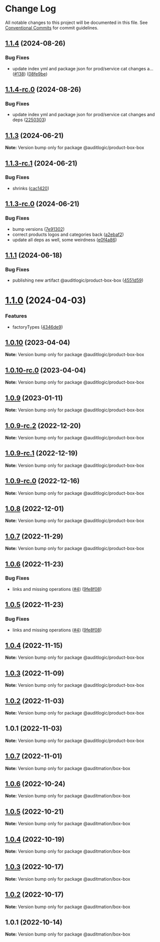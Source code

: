 # Change Log

All notable changes to this project will be documented in this file.
See [Conventional Commits](https://conventionalcommits.org) for commit guidelines.

## [1.1.4](https://github.com/auditlogic/product/compare/@auditlogic/product-box-box@1.1.3...@auditlogic/product-box-box@1.1.4) (2024-08-26)


### Bug Fixes

* update index yml and package json for prod/service cat changes a… ([#138](https://github.com/auditlogic/product/issues/138)) ([08fe9be](https://github.com/auditlogic/product/commit/08fe9beb1c8457462a19bc69caa02e6212d97e1a))





## [1.1.4-rc.0](https://github.com/auditlogic/product/compare/@auditlogic/product-box-box@1.1.3...@auditlogic/product-box-box@1.1.4-rc.0) (2024-08-26)


### Bug Fixes

* update index yml and package json for prod/service cat changes and deps ([2250303](https://github.com/auditlogic/product/commit/225030363a363608240135b7ebed386b28f01e4b))





## [1.1.3](https://github.com/auditlogic/product/compare/@auditlogic/product-box-box@1.1.3-rc.1...@auditlogic/product-box-box@1.1.3) (2024-06-21)

**Note:** Version bump only for package @auditlogic/product-box-box





## [1.1.3-rc.1](https://github.com/auditlogic/product/compare/@auditlogic/product-box-box@1.1.3-rc.0...@auditlogic/product-box-box@1.1.3-rc.1) (2024-06-21)


### Bug Fixes

* shrinks ([cac1420](https://github.com/auditlogic/product/commit/cac14200fefcd8183ab69fe89a47bd3f70f563e9))





## [1.1.3-rc.0](https://github.com/auditlogic/product/compare/@auditlogic/product-box-box@1.1.1...@auditlogic/product-box-box@1.1.3-rc.0) (2024-06-21)


### Bug Fixes

* bump versions ([7e91302](https://github.com/auditlogic/product/commit/7e913023b8b312150ed7762c32fbbe616be71de5))
* correct products logos and categories back ([a2ebaf2](https://github.com/auditlogic/product/commit/a2ebaf2efe8e232e6ff22c774c456048771f9469))
* update all deps as well, some weirdness ([e0f4a86](https://github.com/auditlogic/product/commit/e0f4a864714e2d3de6bbf3da014d5312fe53be2f))





## [1.1.1](https://github.com/auditlogic/product/compare/@auditlogic/product-box-box@1.1.0...@auditlogic/product-box-box@1.1.1) (2024-06-18)


### Bug Fixes

* publishing new artifact @auditlogic/product-box-box ([4551d59](https://github.com/auditlogic/product/commit/4551d59c08e6297f7304f31097406380a1ad956f))





# [1.1.0](https://github.com/auditlogic/product/compare/@auditlogic/product-box-box@1.0.10...@auditlogic/product-box-box@1.1.0) (2024-04-03)


### Features

* factoryTypes ([4346de9](https://github.com/auditlogic/product/commit/4346de92693aee892fccf725338ffc7b80ab182b))





## [1.0.10](https://github.com/auditlogic/product/compare/@auditlogic/product-box-box@1.0.9...@auditlogic/product-box-box@1.0.10) (2023-04-04)

**Note:** Version bump only for package @auditlogic/product-box-box





## [1.0.10-rc.0](https://github.com/auditlogic/product/compare/@auditlogic/product-box-box@1.0.9...@auditlogic/product-box-box@1.0.10-rc.0) (2023-04-04)

**Note:** Version bump only for package @auditlogic/product-box-box





## [1.0.9](https://github.com/auditlogic/product/compare/@auditlogic/product-box-box@1.0.9-rc.2...@auditlogic/product-box-box@1.0.9) (2023-01-11)

**Note:** Version bump only for package @auditlogic/product-box-box





## [1.0.9-rc.2](https://github.com/auditlogic/product/compare/@auditlogic/product-box-box@1.0.8...@auditlogic/product-box-box@1.0.9-rc.2) (2022-12-20)

**Note:** Version bump only for package @auditlogic/product-box-box





## [1.0.9-rc.1](https://github.com/auditlogic/product/compare/@auditlogic/product-box-box@1.0.8...@auditlogic/product-box-box@1.0.9-rc.1) (2022-12-19)

**Note:** Version bump only for package @auditlogic/product-box-box





## [1.0.9-rc.0](https://github.com/auditlogic/product/compare/@auditlogic/product-box-box@1.0.8...@auditlogic/product-box-box@1.0.9-rc.0) (2022-12-16)

**Note:** Version bump only for package @auditlogic/product-box-box





## [1.0.8](https://github.com/auditlogic/product/compare/@auditlogic/product-box-box@1.0.7...@auditlogic/product-box-box@1.0.8) (2022-12-01)

**Note:** Version bump only for package @auditlogic/product-box-box





## [1.0.7](https://github.com/auditlogic/product/compare/@auditlogic/product-box-box@1.0.6...@auditlogic/product-box-box@1.0.7) (2022-11-29)

**Note:** Version bump only for package @auditlogic/product-box-box





## [1.0.6](https://github.com/auditlogic/product/compare/@auditlogic/product-box-box@1.0.4...@auditlogic/product-box-box@1.0.6) (2022-11-23)


### Bug Fixes

* links and missing operations ([#4](https://github.com/auditlogic/product/issues/4)) ([9fe8f08](https://github.com/auditlogic/product/commit/9fe8f08fe7c57fdb79f991ac35bd6ac2e7dcad38))





## [1.0.5](https://github.com/auditlogic/product/compare/@auditlogic/product-box-box@1.0.4...@auditlogic/product-box-box@1.0.5) (2022-11-23)


### Bug Fixes

* links and missing operations ([#4](https://github.com/auditlogic/product/issues/4)) ([9fe8f08](https://github.com/auditlogic/product/commit/9fe8f08fe7c57fdb79f991ac35bd6ac2e7dcad38))





## [1.0.4](https://github.com/auditlogic/product/compare/@auditlogic/product-box-box@1.0.3...@auditlogic/product-box-box@1.0.4) (2022-11-15)

**Note:** Version bump only for package @auditlogic/product-box-box





## [1.0.3](https://github.com/auditlogic/product/compare/@auditlogic/product-box-box@1.0.2...@auditlogic/product-box-box@1.0.3) (2022-11-09)

**Note:** Version bump only for package @auditlogic/product-box-box





## [1.0.2](https://github.com/auditlogic/product/compare/@auditlogic/product-box-box@1.0.1...@auditlogic/product-box-box@1.0.2) (2022-11-03)

**Note:** Version bump only for package @auditlogic/product-box-box





## 1.0.1 (2022-11-03)

**Note:** Version bump only for package @auditlogic/product-box-box





## [1.0.7](https://github.com/auditmation/store-content/compare/@auditmation/box-box@1.0.6...@auditmation/box-box@1.0.7) (2022-11-01)

**Note:** Version bump only for package @auditmation/box-box





## [1.0.6](https://github.com/auditmation/store-content/compare/@auditmation/box-box@1.0.5...@auditmation/box-box@1.0.6) (2022-10-24)

**Note:** Version bump only for package @auditmation/box-box





## [1.0.5](https://github.com/auditmation/store-content/compare/@auditmation/box-box@1.0.4...@auditmation/box-box@1.0.5) (2022-10-21)

**Note:** Version bump only for package @auditmation/box-box





## [1.0.4](https://github.com/auditmation/store-content/compare/@auditmation/box-box@1.0.3...@auditmation/box-box@1.0.4) (2022-10-19)

**Note:** Version bump only for package @auditmation/box-box





## [1.0.3](https://github.com/auditmation/store-content/compare/@auditmation/box-box@1.0.2...@auditmation/box-box@1.0.3) (2022-10-17)

**Note:** Version bump only for package @auditmation/box-box





## [1.0.2](https://github.com/auditmation/store-content/compare/@auditmation/box-box@1.0.1...@auditmation/box-box@1.0.2) (2022-10-17)

**Note:** Version bump only for package @auditmation/box-box





## 1.0.1 (2022-10-14)

**Note:** Version bump only for package @auditmation/box-box
